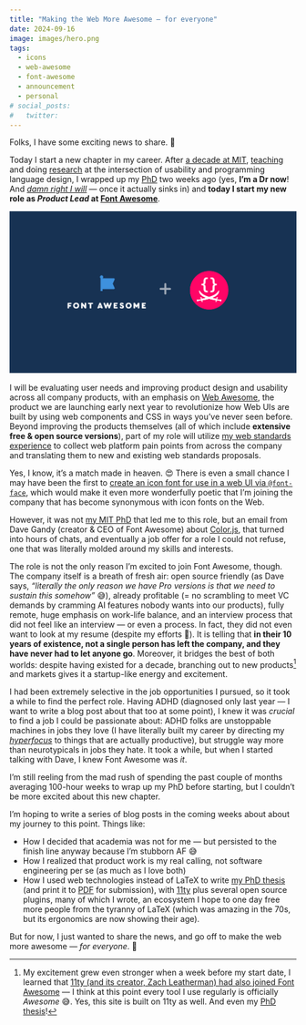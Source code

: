 ```yaml
---
title: "Making the Web More Awesome — for everyone"
date: 2024-09-16
image: images/hero.png
tags:
  - icons
  - web-awesome
  - font-awesome
  - announcement
  - personal
# social_posts:
#   twitter:
---
```


Folks, I have some exciting news to share. 🤩

Today I start a new chapter in my career.
After [a decade at MIT](../../2014/02/im-going-to-mit/), [teaching](https://designftw.mit.edu) and
doing [research](https://lea.verou.me/publications/#research) at the intersection of usability and programming language design,
I wrapped up my [PhD](https://phd.verou.me) two weeks ago
(yes, **I’m a Dr now**! And [_damn right I will_](https://www.nytimes.com/2018/06/28/opinion/women-dont-back-down-online.html) — once it actually sinks in)
and **today I start my new role as _Product Lead_ at [Font Awesome](https://fontawesome.com)**.

<img src="images/hero.png" alt="Font Awesome + Lea Verou">

I will be evaluating user needs and improving product design and usability across all company products,
with an emphasis on [Web Awesome](https://www.kickstarter.com/projects/fontawesome/web-awesome),
the product we are launching early next year to revolutionize how Web UIs are built by using web components and CSS in ways you’ve never seen before.
Beyond improving the products themselves (all of which include **extensive free & open source versions**),
part of my role will utilize [my web standards experience](/specs) to collect web platform pain points from across the company and translating them to new and existing web standards proposals.

Yes, I know, it’s a match made in heaven. 😍
There is even a small chance I may have been the first to [create an icon font for use in a web UI via `@font-face`](../../2010/02/iphone-keyboard-with-css3-no-images/),
which would make it even more wonderfully poetic that I’m joining the company that has become synonymous with icon fonts on the Web.

However, it was not [my MIT PhD](https://phd.verou.me) that led me to this role,
but an email from Dave Gandy (creator & CEO of Font Awesome) about [Color.js](https://colorjs.io),
that turned into hours of chats,
and eventually a job offer for a role I could not refuse, one that was literally molded around my skills and interests.

The role is not the only reason I’m excited to join Font Awesome, though.
The company itself is a breath of fresh air:
open source friendly (as Dave says, _“literally the only reason we have Pro versions is that we need to sustain this somehow”_ 😅),
already profitable (= no scrambling to meet VC demands by cramming AI features nobody wants into our products),
fully remote, huge emphasis on work-life balance,
and an interview process that did not feel like an interview — or even a process.
In fact, they did not even want to look at my resume (despite my efforts 🤣).
It is telling that **in their 10 years of existence, not a single person has left the company, and they have never had to let anyone go**.
Moreover, it bridges the best of both worlds: despite having existed for a decade,
branching out to new products[^1] and markets gives it a startup-like energy and excitement.

[^1]: My excitement grew even stronger when a week before my start date, I learned that [11ty (and its creator, Zach Leatherman) had also joined Font Awesome](https://www.11ty.dev/blog/eleventy-font-awesome/)
— I think at this point every tool I use regularly is officially _Awesome_ 😅.
Yes, this site is built on 11ty as well. And even my [PhD thesis](https://phd.verou.me)!

I had been extremely selective in the job opportunities I pursued, so it took a while to find the perfect role.
Having ADHD (diagnosed only last year — I want to write a blog post about that too at some point),
I knew it was _crucial_ to find a job I could be passionate about:
ADHD folks are unstoppable machines in jobs they love (I have literally built my career by directing my [_hyperfocus_](https://en.wikipedia.org/wiki/Hyperfocus) to things that are actually productive),
but struggle way more than neurotypicals in jobs they hate.
It took a while, but when I started talking with Dave, I knew Font Awesome was _it_.

I’m still reeling from the mad rush of spending the past couple of months averaging 100-hour weeks to wrap up my PhD before starting,
but I couldn’t be more excited about this new chapter.

I’m hoping to write a series of blog posts in the coming weeks about about my journey to this point.
Things like:
- How I decided that academia was not for me — but persisted to the finish line anyway because I’m stubborn AF 😅
- How I realized that product work is my real calling, not software engineering per se (as much as I love both)
- How I used web technologies instead of LaTeX to write [my PhD thesis](https://phd.verou.me) (and print it to [PDF](https://phd.verou.me/thesis.pdf) for submission), with [11ty](https://11ty.dev) plus several open source plugins, many of which I wrote, an ecosystem I hope to one day free more people from the tyranny of LaTeX (which was amazing in the 70s, but its ergonomics are now showing their age).

But for now, I just wanted to share the news, and go off to make the web more awesome — _for everyone_. 🚀


